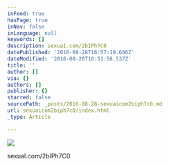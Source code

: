 ```yaml
---
inFeed: true
hasPage: true
inNav: false
inLanguage: null
keywords: []
description: sexuaI.com/2bIPh7C0
datePublished: '2016-08-28T16:57:19.606Z'
dateModified: '2016-08-28T16:51:58.537Z'
title: ''
author: []
via: {}
authors: []
publisher: {}
starred: false
sourcePath: _posts/2016-08-28-sexuaicom2biph7c0.md
url: sexuaicom2biph7c0/index.html
_type: Article

---
```

![](https://the-grid-user-content.s3-us-west-2.amazonaws.com/6defcf75-8f61-4e66-b288-4890d13c6b48.jpg)

sexuaI.com/2bIPh7C0